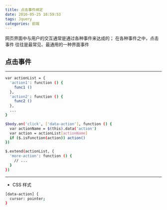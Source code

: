 ```yaml
---
title: 点击事件绑定
date: 2016-05-25 18:59:53
tags: Jquery
categories: 前端
---
```


网页界面中与用户的交互通常是通过各种事件来达成的；
在各种事件之中，点击事件 往往是最常见、最通用的一种界面事件

## 点击事件
------------------------------------
```bash
var actionList = {
  'action1': function () {
    func1 ()
  },
  'action2': function () {
    func2 ()
  },
  ...
}

$body.on('click', ['data-action'], function () {
  var actionName = $(this).data('action')
  var action = actionList[actionName]
  if ($.isFunction(action)) action()
})

$.extend(actionList, {
  'more-action': function () {
    // ...
  }
})
```
----------------------------------


- CSS 样式
```bash
[data-action] {
  cursor: pointer;
}
```